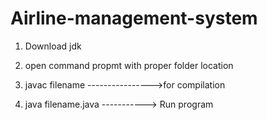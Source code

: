 # Airline-management-system
1)  Download jdk

2)  open command propmt with proper folder location
3)  javac filename ---------------->for compilation
4)  java filename.java  -----------> Run program
